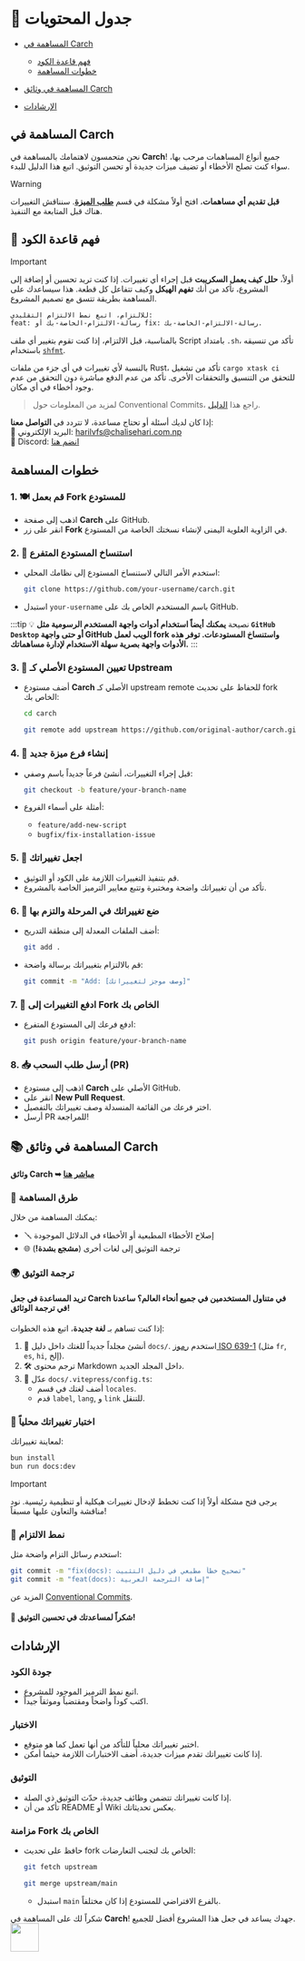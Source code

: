 # 📑 جدول المحتويات

- [المساهمة في Carch](#المساهمة-في-carch)
  - [فهم قاعدة الكود](#📌-فهم-قاعدة-الكود)
  - [خطوات المساهمة](#خطوات-المساهمة)

- [المساهمة في وثائق Carch](#📚-المساهمة-في-وثائق-carch)

- [الإرشادات](#الإرشادات)

## المساهمة في **Carch**

نحن متحمسون لاهتمامك بالمساهمة في **Carch**! جميع أنواع المساهمات مرحب بها، سواء كنت تصلح الأخطاء أو تضيف ميزات جديدة أو تحسن التوثيق. اتبع هذا الدليل للبدء.

> [!WARNING]  
> **قبل تقديم أي مساهمات**، افتح أولاً مشكلة في قسم **[طلب الميزة](https://github.com/harilvfs/carch/issues/new?template=feature-reqests.yml)**. سنناقش التغييرات هناك قبل المتابعة مع التنفيذ.

## 📌 فهم قاعدة الكود

> [!IMPORTANT]
> أولاً، **حلل كيف يعمل السكريبت** قبل إجراء أي تغييرات. إذا كنت تريد تحسين أو إضافة إلى المشروع، تأكد من أنك **تفهم الهيكل** وكيف تتفاعل كل قطعة. هذا سيساعدك على المساهمة بطريقة تتسق مع تصميم المشروع.
>
> ```md
> للالتزام، اتبع نمط الالتزام التقليدي:
> feat: رسالة-الالتزام-الخاصة-بك أو fix: رسالة-الالتزام-الخاصة-بك.
> ```
>
> بالمناسبة، قبل الالتزام، إذا كنت تقوم بتغيير أي ملف Script بامتداد `.sh`، تأكد من تنسيقه باستخدام [`shfmt`](https://github.com/mvdan/sh).
>
> بالنسبة لأي تغييرات في أي جزء من ملفات Rust، تأكد من تشغيل `cargo xtask ci` للتحقق من التنسيق والتحققات الأخرى. تأكد من عدم الدفع مباشرة دون التحقق من عدم وجود أخطاء في أي مكان.

> لمزيد من المعلومات حول Conventional Commits، راجع هذا [الدليل](https://gist.github.com/harilvfs/53cc86aa79ea4642356540aadc6bd87d).

إذا كان لديك أسئلة أو تحتاج مساعدة، لا تتردد في **التواصل معنا**:  
📧 البريد الإلكتروني: <a href="mailto:harilvfs@chalisehari.com.np">harilvfs@chalisehari.com.np</a>  
💬 Discord: <a href="https://discord.com/invite/8NJWstnUHd">انضم هنا</a>  

## خطوات المساهمة

### 1. 🍽️ قم بعمل Fork للمستودع
- اذهب إلى صفحة **Carch** على GitHub.
- انقر على زر **Fork** في الزاوية العلوية اليمنى لإنشاء نسختك الخاصة من المستودع.

### 2. 🌿 استنساخ المستودع المتفرع
- استخدم الأمر التالي لاستنساخ المستودع إلى نظامك المحلي:

  ```bash
  git clone https://github.com/your-username/carch.git
  ```

- استبدل `your-username` باسم المستخدم الخاص بك على GitHub.

:::tip :bulb: نصيحة
**يمكنك أيضاً استخدام أدوات واجهة المستخدم الرسومية مثل `GitHub Desktop` أو حتى واجهة GitHub الويب لعمل fork واستنساخ المستودعات. توفر هذه الأدوات واجهة بصرية سهلة الاستخدام لإدارة مساهماتك.**
:::

### 3. 🌱 تعيين المستودع الأصلي كـ Upstream
- أضف مستودع **Carch** الأصلي كـ upstream remote للحفاظ على تحديث fork الخاص بك:

   ```bash
   cd carch
   ```

   ```bash
   git remote add upstream https://github.com/original-author/carch.git
   ```

### 4. 🍇 إنشاء فرع ميزة جديد
- قبل إجراء التغييرات، أنشئ فرعاً جديداً باسم وصفي:

   ```bash
   git checkout -b feature/your-branch-name
   ```

- أمثلة على أسماء الفروع:
  - `feature/add-new-script`
  - `bugfix/fix-installation-issue`

### 5. 🔧 اجعل تغييراتك
- قم بتنفيذ التغييرات اللازمة على الكود أو التوثيق.
- تأكد من أن تغييراتك واضحة ومختبرة وتتبع معايير الترميز الخاصة بالمشروع.

### 6. 📝 ضع تغييراتك في المرحلة والتزم بها
- أضف الملفات المعدلة إلى منطقة التدريج:

   ```bash
   git add .
   ```

- قم بالالتزام بتغييراتك برسالة واضحة:

   ```bash
   git commit -m "Add: [وصف موجز لتغييراتك]"
   ```

### 7. 🚀 ادفع التغييرات إلى Fork الخاص بك
- ادفع فرعك إلى المستودع المتفرع:

   ```bash
   git push origin feature/your-branch-name
   ```

### 8. 📥 أرسل طلب السحب (PR)
- اذهب إلى مستودع **Carch** الأصلي على GitHub.
- انقر على **New Pull Request**.
- اختر فرعك من القائمة المنسدلة وصف تغييراتك بالتفصيل.
- أرسل PR للمراجعة!

## 📚 المساهمة في وثائق Carch

#### **وثائق Carch** ➥ [مباشر هنا](https://github.com/carch-org/docs)  

### 🚀 طرق المساهمة

يمكنك المساهمة من خلال:

- 🪛 إصلاح الأخطاء المطبعية أو الأخطاء في الدلائل الموجودة  
- 🌐 ترجمة التوثيق إلى لغات أخرى (**مشجع بشدة!**)  

### 🌍 ترجمة التوثيق

#### تريد المساعدة في جعل Carch في متناول المستخدمين في جميع أنحاء العالم؟ ساعدنا في ترجمة الوثائق!

إذا كنت تساهم بـ **لغة جديدة**، اتبع هذه الخطوات:

1. 📁 أنشئ مجلداً جديداً للغتك داخل دليل `docs/`. استخدم [رموز ISO 639-1](https://en.wikipedia.org/wiki/List_of_ISO_639-1_codes) (مثل `fr`, `es`, `hi`, إلخ).  
2. 🛠️ ترجم محتوى Markdown داخل المجلد الجديد.  
3. 🧩 عدّل `docs/.vitepress/config.ts`:  
   - أضف لغتك في قسم `locales`.  
   - قدم `label`, `lang`, و `link` للتنقل.  

### 🧪 اختبار تغييراتك محلياً

لمعاينة تغييراتك:

```sh
bun install
bun run docs:dev
```

> [!IMPORTANT]
> يرجى فتح مشكلة أولاً إذا كنت تخطط لإدخال تغييرات هيكلية أو تنظيمية رئيسية. نود مناقشة والتعاون عليها مسبقاً!

### 🧾 نمط الالتزام

استخدم رسائل التزام واضحة مثل:

```sh
git commit -m "fix(docs): تصحيح خطأ مطبعي في دليل التثبيت"
git commit -m "feat(docs): إضافة الترجمة العربية"
```

المزيد عن [Conventional Commits](https://gist.github.com/harilvfs/53cc86aa79ea4642356540aadc6bd87d).

#### 🙌 شكراً لمساعدتك في تحسين التوثيق!

## الإرشادات

### جودة الكود
- اتبع نمط الترميز الموجود للمشروع.
- اكتب كوداً واضحاً ومقتضباً وموثقاً جيداً.

### الاختبار
- اختبر تغييراتك محلياً للتأكد من أنها تعمل كما هو متوقع.
- إذا كانت تغييراتك تقدم ميزات جديدة، أضف الاختبارات اللازمة حيثما أمكن.

### التوثيق
- إذا كانت تغييراتك تتضمن وظائف جديدة، حدّث التوثيق ذي الصلة.
- تأكد من أن README أو Wiki يعكس تحديثاتك.

### مزامنة Fork الخاص بك
- حافظ على تحديث fork الخاص بك لتجنب التعارضات:

   ```bash
   git fetch upstream
   ```
   ```bash
   git merge upstream/main
   ```
  - استبدل `main` بالفرع الافتراضي للمستودع إذا كان مختلفاً.

شكراً لك على المساهمة في **Carch**! جهدك يساعد في جعل هذا المشروع أفضل للجميع. <img src="https://cdn-icons-png.flaticon.com/128/2279/2279398.png" width="50" />